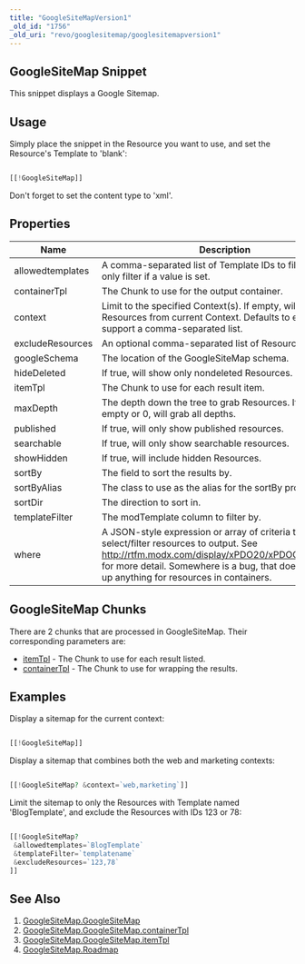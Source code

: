 ```yaml
---
title: "GoogleSiteMapVersion1"
_old_id: "1756"
_old_uri: "revo/googlesitemap/googlesitemapversion1"
---
```


## GoogleSiteMap Snippet

 This snippet displays a Google Sitemap.

## Usage

 Simply place the snippet in the Resource you want to use, and set the Resource's Template to 'blank':

 ``` php 

[[!GoogleSiteMap]]

```

 Don't forget to set the content type to 'xml'.

## Properties

 | Name | Description | Default Value |
|------|-------------|---------------|
| allowedtemplates | A comma-separated list of Template IDs to filter by. Will only filter if a value is set. |  |
| containerTpl | The Chunk to use for the output container. | gContainer |
| context | Limit to the specified Context(s). If empty, will grab Resources from current Context. Defaults to empty, can support a comma-separated list. |  |
| excludeResources | An optional comma-separated list of Resources to skip. |  |
| googleSchema | The location of the GoogleSiteMap schema. | <http://www.google.com/schemas/sitemap/0.9> |
| hideDeleted | If true, will show only nondeleted Resources. | 1 |
| itemTpl | The Chunk to use for each result item. | gItem |
| maxDepth | The depth down the tree to grab Resources. If set to empty or 0, will grab all depths. | 0 |
| published | If true, will only show published resources. | 1 |
| searchable | If true, will only show searchable resources. | 1 |
| showHidden | If true, will include hidden Resources. | false |
| sortBy | The field to sort the results by. | menuindex |
| sortByAlias | The class to use as the alias for the sortBy property. | modResource |
| sortDir | The direction to sort in. | ASC |
| templateFilter | The modTemplate column to filter by. | id |
| where | A JSON-style expression or array of criteria to select/filter resources to output. See <http://rtfm.modx.com/display/xPDO20/xPDOQuery.where> for more detail. Somewhere is a bug, that doesn't show up anything for resources in containers. |  |

## GoogleSiteMap Chunks

 There are 2 chunks that are processed in GoogleSiteMap. Their corresponding parameters are:

- [itemTpl](/extras/revo/googlesitemap/googlesitemap.googlesitemap/googlesitemap.googlesitemap.itemtpl "GoogleSiteMap.GoogleSiteMap.itemTpl") - The Chunk to use for each result listed.
- [containerTpl](/extras/revo/googlesitemap/googlesitemap.googlesitemap/googlesitemap.googlesitemap.containertpl "GoogleSiteMap.GoogleSiteMap.containerTpl") - The Chunk to use for wrapping the results.

## Examples

 Display a sitemap for the current context:

 ``` php 

[[!GoogleSiteMap]]

```

 Display a sitemap that combines both the web and marketing contexts:

 ``` php 

[[!GoogleSiteMap? &context=`web,marketing`]]

```

 Limit the sitemap to only the Resources with Template named 'BlogTemplate', and exclude the Resources with IDs 123 or 78:

 ``` php 

[[!GoogleSiteMap?
  &allowedtemplates=`BlogTemplate`
  &templateFilter=`templatename`
  &excludeResources=`123,78`
]]

```

## See Also

1. [GoogleSiteMap.GoogleSiteMap](/extras/revo/googlesitemap/googlesitemap.googlesitemap)
  1. [GoogleSiteMap.GoogleSiteMap.containerTpl](/extras/revo/googlesitemap/googlesitemap.googlesitemap/googlesitemap.googlesitemap.containertpl)
  2. [GoogleSiteMap.GoogleSiteMap.itemTpl](/extras/revo/googlesitemap/googlesitemap.googlesitemap/googlesitemap.googlesitemap.itemtpl)
2. [GoogleSiteMap.Roadmap](/extras/revo/googlesitemap/googlesitemap.roadmap)